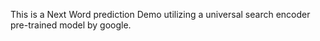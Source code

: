 
This is a Next Word prediction Demo utilizing a universal search encoder pre-trained model by google.
